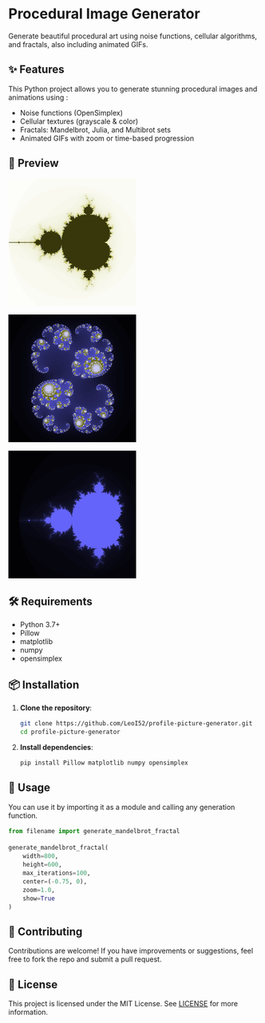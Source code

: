# Procedural Image Generator

Generate beautiful procedural art using noise functions, cellular algorithms, and fractals, also including animated GIFs.

## ✨ Features

This Python project allows you to generate stunning procedural images and animations using :
- Noise functions (OpenSimplex)
- Cellular textures (grayscale & color)
- Fractals: Mandelbrot, Julia, and Multibrot sets
- Animated GIFs with zoom or time-based progression

## 📸 Preview

![screenshot_1](/screenshot_1.PNG "Preview")

![screenshot_2](/screenshot_2.PNG "Preview")

![screenshot_3](/screenshot_3.GIF "Preview")

## 🛠️ Requirements

- Python 3.7+
- Pillow
- matplotlib
- numpy
- opensimplex

## 📦 Installation

1. **Clone the repository**:
   ```bash
   git clone https://github.com/LeoI52/profile-picture-generator.git
   cd profile-picture-generator
   ```

2. **Install dependencies**:
   ```bash
   pip install Pillow matplotlib numpy opensimplex
   ```

## 📘 Usage

You can use it by importing it as a module and calling any generation function.
```Python
from filename import generate_mandelbrot_fractal

generate_mandelbrot_fractal(
    width=800,
    height=600,
    max_iterations=100,
    center=(-0.75, 0),
    zoom=1.0,
    show=True
)
```

## 🤝 Contributing

Contributions are welcome! If you have improvements or suggestions, feel free to fork the repo and submit a pull request.

## 📄 License

This project is licensed under the MIT License. See [LICENSE](/LICENSE) for more information.